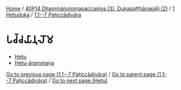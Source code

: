 
[Home](/) / [40P14 Dhammānulomapaccanīya (3), Dukapaṭṭhānapāḷi (2)](../../../40P14.md) / [1 Hetuduka](../../1.md) / [1.1--7 Paṭiccādivāra](../1.1--7.md)

# 𑀧𑀘𑁆𑀘𑀬𑀸𑀦𑀼𑀮𑁄𑀫

* [Hetu](Paccayanuloma/Hetu.md)
* [Hetu-ārammaṇa](Paccayanuloma/Hetu-arammana.md)

[Go to previous page (1.1--7 Paṭiccādivāra)](../1.1--7.md) / [Go to parent page (1.1--7 Paṭiccādivāra)](../1.1--7.md) / [Go to next page (Hetu)](Paccayanuloma/Hetu.md)


